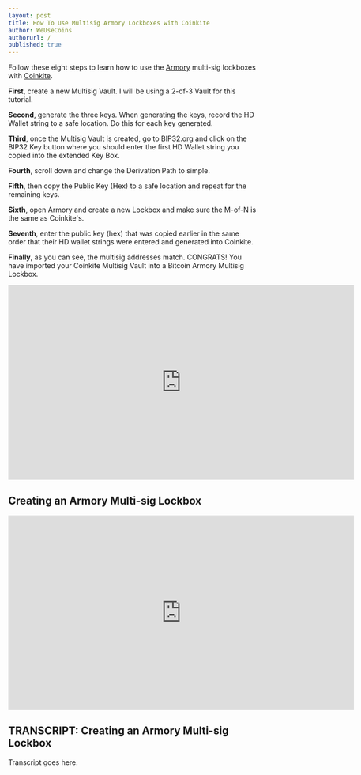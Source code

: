```yaml
---
layout: post
title: How To Use Multisig Armory Lockboxes with Coinkite
author: WeUseCoins
authorurl: /
published: true
---
```


<p>Follow these eight steps to learn how to use the <a href="/armory/">Armory</a> multi-sig lockboxes with <a href="/coinkite/">Coinkite</a>.
<p><b>First</b>, create a new Multisig Vault. I will be using a 2-of-3 Vault for this tutorial.
<p><b>Second</b>, generate the three keys. When generating the keys, record the HD Wallet string to a safe location. Do this for each key generated.
<p><b>Third</b>, once the Multisig Vault is created, go to BIP32.org and click on the BIP32 Key button where you should enter the first HD Wallet string you copied into the extended Key Box.
<p><b>Fourth</b>, scroll down and change the Derivation Path to simple.
<p><b>Fifth</b>, then copy the Public Key (Hex) to a safe location and repeat for the remaining keys.
<p><b>Sixth</b>, open Armory and create a new Lockbox and make sure the M-of-N is the same as Coinkite's.
<p><b>Seventh</b>, enter the public key (hex) that was copied earlier in the same order that their HD wallet strings were entered and generated into Coinkite.
<p><b>Finally</b>, as you can see, the multisig addresses match. CONGRATS! You have imported your Coinkite Multisig Vault into a Bitcoin Armory Multisig Lockbox.
<center><iframe width="700" height="394" src="https://www.youtube.com/embed/t56TNtlRPj8" frameborder="0" allowfullscreen></iframe></center>
<p><h2>Creating an Armory Multi-sig Lockbox</h2>
<center><iframe width="700" height="394" src="https://www.youtube.com/embed/B5E3WQjSB6w" frameborder="0" allowfullscreen></iframe></center>
<p><h2>TRANSCRIPT: Creating an Armory Multi-sig Lockbox</h2>
<p>Transcript goes here.